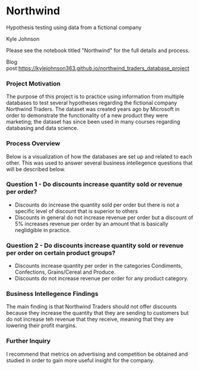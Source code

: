 # Northwind
Hypothesis testing using data from a fictional company

Kyle Johnson

Please see the notebook titled "Northwind" for the full details and process.

Blog post:https://kylejohnson363.github.io/northwind_traders_database_project

### Project Motivation
The purpose of this project is to practice using information from multiple databases to test several hypotheses regarding the fictional company Northwind Traders.  The dataset was created years ago by Microsoft in order to demonstrate the functionality of a new product they were marketing; the dataset has since been used in many courses regarding databasing and data science.  

### Process Overview
Below is a visualization of how the databases are set up and related to each other.  This was used to answer several business intellegence questions that will be described below.

### Question 1 - Do discounts increase quantity sold or revenue per order?
- Discounts do increase the quantity sold per order but there is not a specific level of discount that is superior to others
- Discounts in general do not increase revenue per order but a discount of 5% increases revenue per order by an amount that is basically neglidgible in practice.
 
### Question 2 - Do discounts increase quantity sold or revenue per order on certain product groups?
- Discounts increase quantity per order in the categories Condiments, Confections, Grains/Cereal and Produce.
- Discounts do not increase revenue per order for any product category.

### Business Intellegence Findings
The main finding is that Northwind Traders should not offer discounts because they increase the quantity that they are sending to customers but do not increase teh revenue that they receive, meaning that they are lowering their profit margins.

### Further Inquiry
I recommend that metrics on advertising and competition be obtained and studied in order to gain more useful insight for the company.
